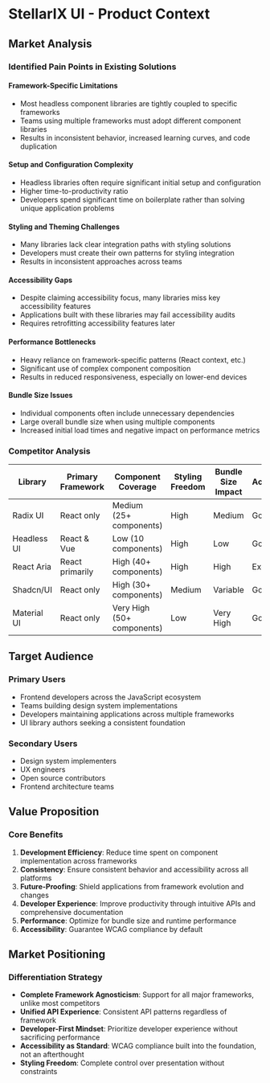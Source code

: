 # StellarIX UI - Product Context

## Market Analysis

### Identified Pain Points in Existing Solutions

#### Framework-Specific Limitations
- Most headless component libraries are tightly coupled to specific frameworks
- Teams using multiple frameworks must adopt different component libraries
- Results in inconsistent behavior, increased learning curves, and code duplication

#### Setup and Configuration Complexity
- Headless libraries often require significant initial setup and configuration
- Higher time-to-productivity ratio
- Developers spend significant time on boilerplate rather than solving unique application problems

#### Styling and Theming Challenges
- Many libraries lack clear integration paths with styling solutions
- Developers must create their own patterns for styling integration
- Results in inconsistent approaches across teams

#### Accessibility Gaps
- Despite claiming accessibility focus, many libraries miss key accessibility features
- Applications built with these libraries may fail accessibility audits
- Requires retrofitting accessibility features later

#### Performance Bottlenecks
- Heavy reliance on framework-specific patterns (React context, etc.)
- Significant use of complex component composition
- Results in reduced responsiveness, especially on lower-end devices

#### Bundle Size Issues
- Individual components often include unnecessary dependencies
- Large overall bundle size when using multiple components
- Increased initial load times and negative impact on performance metrics

### Competitor Analysis

| Library | Primary Framework | Component Coverage | Styling Freedom | Bundle Size Impact | Accessibility | DX Rating |
|---------|-------------------|-------------------|-----------------|-------------------|---------------|-----------|
| Radix UI | React only | Medium (25+ components) | High | Medium | Good | 7/10 |
| Headless UI | React & Vue | Low (10 components) | High | Low | Good | 8/10 |
| React Aria | React primarily | High (40+ components) | High | High | Excellent | 5/10 |
| Shadcn/UI | React only | High (30+ components) | Medium | Variable | Good | 8/10 |
| Material UI | React only | Very High (50+ components) | Low | Very High | Good | 7/10 |

## Target Audience

### Primary Users
- Frontend developers across the JavaScript ecosystem
- Teams building design system implementations
- Developers maintaining applications across multiple frameworks
- UI library authors seeking a consistent foundation

### Secondary Users
- Design system implementers
- UX engineers
- Open source contributors
- Frontend architecture teams

## Value Proposition

### Core Benefits
1. **Development Efficiency**: Reduce time spent on component implementation across frameworks
2. **Consistency**: Ensure consistent behavior and accessibility across all platforms
3. **Future-Proofing**: Shield applications from framework evolution and changes
4. **Developer Experience**: Improve productivity through intuitive APIs and comprehensive documentation
5. **Performance**: Optimize for bundle size and runtime performance
6. **Accessibility**: Guarantee WCAG compliance by default

## Market Positioning

### Differentiation Strategy
- **Complete Framework Agnosticism**: Support for all major frameworks, unlike most competitors
- **Unified API Experience**: Consistent API patterns regardless of framework
- **Developer-First Mindset**: Prioritize developer experience without sacrificing performance
- **Accessibility as Standard**: WCAG compliance built into the foundation, not an afterthought
- **Styling Freedom**: Complete control over presentation without constraints 